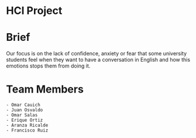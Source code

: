 # HCI Project

# Brief
Our focus is on the lack of confidence, anxiety or fear that some university students feel when they want to have a conversation in English and how this emotions stops them from doing it.

# Team Members
    - Omar Cauich
    - Juan Osvaldo
    - Omar Salas
    - Erique Ortiz
    - Aranza Ricalde
    - Francisco Ruiz
    